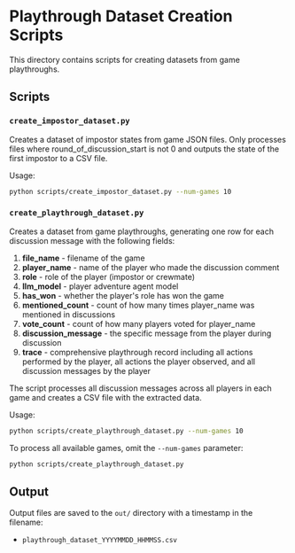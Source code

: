 # Playthrough Dataset Creation Scripts

This directory contains scripts for creating datasets from game playthroughs.

## Scripts

### `create_impostor_dataset.py`

Creates a dataset of impostor states from game JSON files. Only processes files where round_of_discussion_start is not 0 and outputs the state of the first impostor to a CSV file.

Usage:
```bash
python scripts/create_impostor_dataset.py --num-games 10
```

### `create_playthrough_dataset.py`

Creates a dataset from game playthroughs, generating one row for each discussion message with the following fields:

1. **file_name** - filename of the game
2. **player_name** - name of the player who made the discussion comment
3. **role** - role of the player (impostor or crewmate)
4. **llm_model** - player adventure agent model
5. **has_won** - whether the player's role has won the game
6. **mentioned_count** - count of how many times player_name was mentioned in discussions
7. **vote_count** - count of how many players voted for player_name
8. **discussion_message** - the specific message from the player during discussion
9. **trace** - comprehensive playthrough record including all actions performed by the player, 
   all actions the player observed, and all discussion messages by the player

The script processes all discussion messages across all players in each game and creates a CSV file with the extracted data.

Usage:
```bash
python scripts/create_playthrough_dataset.py --num-games 10
```

To process all available games, omit the `--num-games` parameter:
```bash
python scripts/create_playthrough_dataset.py
```

## Output

Output files are saved to the `out/` directory with a timestamp in the filename:
- `playthrough_dataset_YYYYMMDD_HHMMSS.csv`
